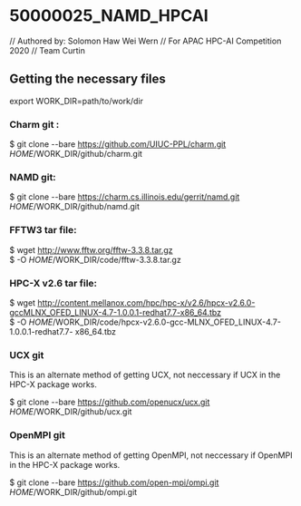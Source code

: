 # 50000025_NAMD_HPCAI
 // Authored by: Solomon Haw Wei Wern
 // For APAC HPC-AI Competition 2020 
 // Team Curtin
 
## Getting the necessary files
export WORK_DIR=path/to/work/dir<path to your working directory>

### Charm git :

  $ git clone --bare https://github.com/UIUC-PPL/charm.git \
  $HOME/$WORK_DIR/github/charm.git

### NAMD git:

  $ git clone --bare https://charm.cs.illinois.edu/gerrit/namd.git \
  $HOME/$WORK_DIR/github/namd.git

### FFTW3 tar file:

  $ wget http://www.fftw.org/fftw-3.3.8.tar.gz \
  $ -O $HOME/$WORK_DIR/code/fftw-3.3.8.tar.gz

### HPC-X v2.6 tar file:

  $ wget http://content.mellanox.com/hpc/hpc-x/v2.6/hpcx-v2.6.0-gccMLNX_OFED_LINUX-4.7-1.0.0.1-redhat7.7-x86_64.tbz \
  $ -O $HOME/$WORK_DIR/code/hpcx-v2.6.0-gcc-MLNX_OFED_LINUX-4.7-1.0.0.1-redhat7.7-
x86_64.tbz

### UCX git
This is an alternate method of getting UCX, not neccessary if 
UCX in the HPC-X package works.

  $ git clone --bare https://github.com/openucx/ucx.git \
  $HOME/$WORK_DIR/github/ucx.git
  
### OpenMPI git
This is an alternate method of getting OpenMPI, not neccessary if 
OpenMPI in the HPC-X package works. 

  $ git clone --bare https://github.com/open-mpi/ompi.git \
  $HOME/$WORK_DIR/github/ompi.git
